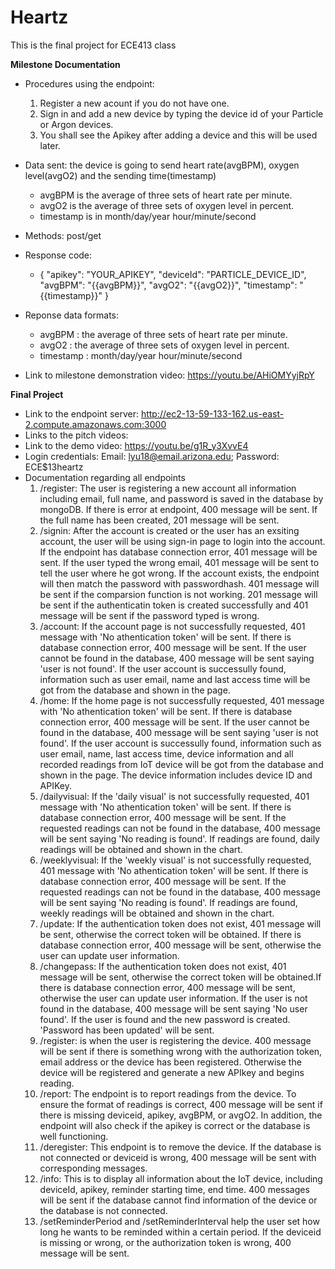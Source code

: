 # Heartz 

This is the final project for ECE413 class

**Milestone Documentation**
- Procedures using the endpoint:
    1. Register a new acount if you do not have one.
    2. Sign in and add a new device by typing the device id of your Particle or Argon devices. 
    3. You shall see the Apikey after adding a device and this will be used later. 
- Data sent: the device is going to send heart rate(avgBPM), oxygen level(avgO2) and the sending time(timestamp) 
    - avgBPM is the average of three sets of heart rate per minute.
    - avgO2 is the average of three sets of oxygen level in percent.
    - timestamp is in month/day/year hour/minute/second
- Methods: post/get
- Response code: 
    - {
        "apikey": "YOUR_APIKEY",
        "deviceId": "PARTICLE_DEVICE_ID",
        "avgBPM": "{{avgBPM}}",
        "avgO2": "{{avgO2}}",
        "timestamp": "{{timestamp}}"
      }

- Reponse data formats:  
    - avgBPM : the average of three sets of heart rate per minute.
    - avgO2 : the average of three sets of oxygen level in percent.
    - timestamp : month/day/year hour/minute/second

- Link to milestone demonstration video: https://youtu.be/AHiOMYyjRpY

**Final Project**
- Link to the endpoint server: http://ec2-13-59-133-162.us-east-2.compute.amazonaws.com:3000
- Links to the pitch videos: 
- Link to the demo video: https://youtu.be/g1R_y3XvvE4
- Login credentials: Email: lyu18@email.arizona.edu; Password: ECE$13heartz
- Documentation regarding all endpoints
    1. /register: The user is registering a new account all information including email, full name, and password is saved in the database by mongoDB. If there is error at endpoint, 400 message will be sent. If the full name has been created, 201 message will be sent. 
    2. /signin: After the account is created or the user has an exsiting account, the user will be using sign-in page to login into the account. If the endpoint has database connection error, 401 message will be sent. If the user typed the wrong email, 401 message will be sent to tell the user where he got wrong.
    If the account exists, the endpoint will then match the password with passwordhash. 401 message will be sent if the comparsion function is not working. 201 message will be sent if the authenticatin token is created successfully and 401 message will be sent if the password typed is wrong.
    3. /account: If the account page is not successfully requested, 401 message with 'No athentication token' will be sent. If there is database connection error, 400 message will be sent. If the user cannot be found in the database, 400 message will be sent saying 'user is not found'. If the user account is successully found, information such as user email, name and last access time will be got from the database and shown in the page.
    4. /home: If the home page is not successfully requested, 401 message with 'No athentication token' will be sent. If there is database connection error, 400 message will be sent. If the user cannot be found in the database, 400 message will be sent saying 'user is not found'. If the user account is successully found, information such as user email, name, last access time, device information and all recorded readings from IoT device will be got from the database and shown in the page. The device information includes device ID and APIKey.
    5. /dailyvisual: If the 'daily visual' is not successfully requested, 401 message with 'No athentication token' will be sent. If there is database connection error, 400 message will be sent. If the requested readings can not be found in the database, 400 message will be sent saying 'No reading is found'. If readings are found, daily readings will be obtained and shown in the chart.
    6. /weeklyvisual: If the 'weekly visual' is not successfully requested, 401 message with 'No athentication token' will be sent. If there is database connection error, 400 message will be sent. If the requested readings can not be found in the database, 400 message will be sent saying 'No reading is found'. If readings are found, weekly readings will be obtained and shown in the chart.
    7. /update: If the authentication token does not exist, 401 message will be sent, otherwise the correct token will be obtained. If there is database connection error, 400 message will be sent, otherwise the user can update user information.
    8. /changepass: If the authentication token does not exist, 401 message will be sent, otherwise the correct token will be obtained.If there is database connection error, 400 message will be sent, otherwise the user can update user information. If the user is not found in the database, 400 message will be sent saying 'No user found'. If the user is found and the new password is created. 'Password has been updated' will be sent. 
    9. /register: is when the user is registering the device. 400 message will be sent if there is something wrong with the authorization token, email address or the device has been registered. Otherwise the device will be registered and generate a new APIkey and begins reading.  
    10. /report: The endpoint is to report readings from the device. To ensure the format of readings is correct, 400 message will be sent if there is missing deviceid, apikey, avgBPM, or avgO2. In addition, the endpoint will also check if the apikey is correct or the database is well functioning. 
    11. /deregister: This endpoint is to remove the device. If the database is not connected or deviceid is wrong, 400 message will be sent with corresponding messages. 
    12. /info: This is to display all information about the IoT device, including deviceId, apikey, reminder starting time, end time. 400 messages will be sent if the database cannot find information of the device or the database is not connected.
    13. /setReminderPeriod and /setReminderInterval help the user set how long he wants to be reminded within a certain period. If the deviceid is missing or wrong, or the authorization token is wrong, 400 message will be sent. 
